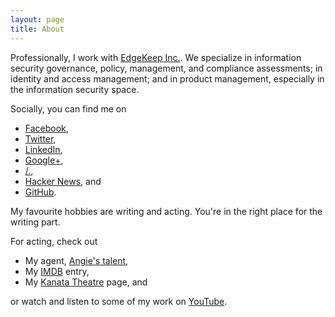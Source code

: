```yaml
---
layout: page
title: About
---
```


Professionally, I work with [EdgeKeep Inc.](http://www.edgekeep.com). We specialize in information security governance, policy, management, and compliance assessments; in identity and access management; and in product management, especially in the information security space.

Socially, you can find me on

* [Facebook](http://www.facebook.com/PeterWhittaker),
* [Twitter](http://twitter.com/EdgeKeep),
* [LinkedIn](http://www.linkedin.com/in/PeterWhittaker),
* [Google+](https://plus.google.com/+PeterWhittaker),
* [/.](http://slashdot.org/~myvirtualid/), 
* [Hacker News](https://news.ycombinator.com/user?id=PeterWhittaker), and
* [GitHub](http://github.com/PeterWhittaker).

My favourite hobbies are writing and acting. You're in the right place for the writing part.

For acting, check out

* My agent, [Angie's talent](http://www.angiesmodels.com/angies2/thumbnails.php?album=314),
* My [IMDB](http://www.imdb.com/name/nm3945839/) entry,
* My [Kanata Theatre](http://kanatatheatre.com/Archive/actors/w/whittpet.htm) page, and

or watch and listen to some of my work on [YouTube](http://www.youtube.com/playlist?list=PL5faqvscfwfocIuqoCFlb_Zn048YFGm4y).




